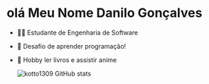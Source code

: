 # olá Meu Nome Danilo Gonçalves

- 👨‍🎓 Estudante de Engenharia de Software
- 🧩 Desafio de aprender programação!
- 📖 Hobby ler livros e assistir anime

  ![kotto1309 GitHub stats](https://github-readme-stats.vercel.app/api?username=kotto1309&show_icons=true&theme=gotham)


